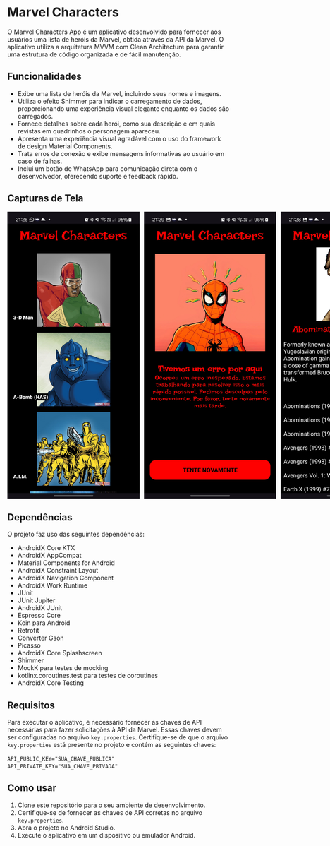 # Marvel Characters

O Marvel Characters App é um aplicativo desenvolvido para fornecer aos usuários uma lista de heróis da Marvel, obtida através da API da Marvel. O aplicativo utiliza a arquitetura MVVM com Clean Architecture para garantir uma estrutura de código organizada e de fácil manutenção.

## Funcionalidades
- Exibe uma lista de heróis da Marvel, incluindo seus nomes e imagens.
- Utiliza o efeito Shimmer para indicar o carregamento de dados, proporcionando uma experiência visual elegante enquanto os dados são carregados.
- Fornece detalhes sobre cada herói, como sua descrição e em quais revistas em quadrinhos o personagem apareceu.
- Apresenta uma experiência visual agradável com o uso do framework de design Material Components.
- Trata erros de conexão e exibe mensagens informativas ao usuário em caso de falhas.
- Inclui um botão de WhatsApp para comunicação direta com o desenvolvedor, oferecendo suporte e feedback rápido.


## Capturas de Tela
<div style="display: flex;">
  <img src="app%2Fsrc%2Fmain%2Fres%2Fscreenshot%2FScreenshot_1.jpg" width="300" style="margin-right: 10px;">
  <img src="app%2Fsrc%2Fmain%2Fres%2Fscreenshot%2FScreenshot_2.jpg" width="300" style="margin-right: 10px;">
  <img src="app%2Fsrc%2Fmain%2Fres%2Fscreenshot%2FScreenshot_3.jpg" width="300" style="margin-right: 10px;">
  <img src="app%2Fsrc%2Fmain%2Fres%2Fscreenshot%2FScreenshot_4.jpg" width="300">
</div>

## Dependências

O projeto faz uso das seguintes dependências:

- AndroidX Core KTX
- AndroidX AppCompat
- Material Components for Android
- AndroidX Constraint Layout
- AndroidX Navigation Component
- AndroidX Work Runtime
- JUnit
- JUnit Jupiter
- AndroidX JUnit
- Espresso Core
- Koin para Android
- Retrofit
- Converter Gson
- Picasso
- AndroidX Core Splashscreen
- Shimmer
- MockK para testes de mocking
- kotlinx.coroutines.test para testes de coroutines
- AndroidX Core Testing

## Requisitos

Para executar o aplicativo, é necessário fornecer as chaves de API necessárias para fazer solicitações à API da Marvel. Essas chaves devem ser configuradas no arquivo `key.properties`. Certifique-se de que o arquivo `key.properties` está presente no projeto e contém as seguintes chaves:

`API_PUBLIC_KEY="SUA_CHAVE_PUBLICA"`
<br>
`API_PRIVATE_KEY="SUA_CHAVE_PRIVADA"`

## Como usar

1. Clone este repositório para o seu ambiente de desenvolvimento.
2. Certifique-se de fornecer as chaves de API corretas no arquivo `key.properties`.
3. Abra o projeto no Android Studio.
4. Execute o aplicativo em um dispositivo ou emulador Android.
